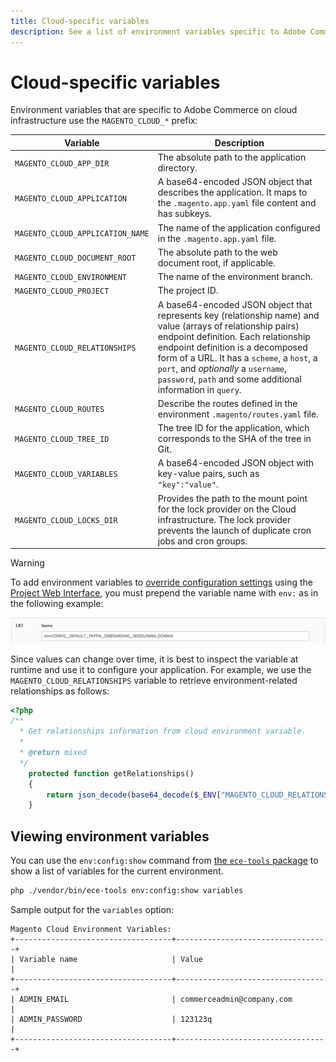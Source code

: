 ```yaml
---
title: Cloud-specific variables
description: See a list of environment variables specific to Adobe Commerce on cloud infrastructure.
---
```


# Cloud-specific variables

Environment variables that are specific to Adobe Commerce on cloud infrastructure use the `MAGENTO_CLOUD_*` prefix:

| Variable | Description |
| -------- | --------------- |
| `MAGENTO_CLOUD_APP_DIR` | The absolute path to the application directory. |
| `MAGENTO_CLOUD_APPLICATION` | A base64-encoded JSON object that describes the application. It maps to the `.magento.app.yaml` file content and has subkeys. |
| `MAGENTO_CLOUD_APPLICATION_NAME` | The name of the application configured in the `.magento.app.yaml` file. |
| `MAGENTO_CLOUD_DOCUMENT_ROOT` | The absolute path to the web document root, if applicable. |
| `MAGENTO_CLOUD_ENVIRONMENT` | The name of the environment branch. |
| `MAGENTO_CLOUD_PROJECT` | The project ID. |
| `MAGENTO_CLOUD_RELATIONSHIPS` | A base64-encoded JSON object that represents key (relationship name) and value (arrays of relationship pairs) endpoint definition. Each relationship endpoint definition is a decomposed form of a URL. It has a `scheme`, a `host`, a `port`, and _optionally_ a `username`, `password`, `path` and some additional information in `query`. |
| `MAGENTO_CLOUD_ROUTES` | Describe the routes defined in the environment `.magento/routes.yaml` file. |
| `MAGENTO_CLOUD_TREE_ID` | The tree ID for the application, which corresponds to the SHA of the tree in Git. |
| `MAGENTO_CLOUD_VARIABLES` | A base64-encoded JSON object with key-value pairs, such as `"key":"value"`. |
| `MAGENTO_CLOUD_LOCKS_DIR` | Provides the path to the mount point for the lock provider on the Cloud infrastructure. The lock provider prevents the launch of duplicate cron jobs and cron groups. |

>[!WARNING]
>
>To add environment variables to [override configuration settings](https://experienceleague.adobe.com/docs/commerce-operations/configuration-guide/paths/override-config-settings.html) using the [Project Web Interface](https://devdocs.magento.com/cloud/project/project-webint-basic.html#project-conf-env-var), you must prepend the variable name with `env:` as in the following example:
>
>![Environment variable example](../../assets/set-env-variable-ui.png)

Since values can change over time, it is best to inspect the variable at runtime and use it to configure your application. For example, we use the `MAGENTO_CLOUD_RELATIONSHIPS` variable to retrieve environment-related relationships as follows:

```php
<?php
/**
  * Get relationships information from cloud environment variable.
  *
  * @return mixed
  */
    protected function getRelationships()
    {
        return json_decode(base64_decode($_ENV["MAGENTO_CLOUD_RELATIONSHIPS"]), true);
    }
```

## Viewing environment variables

You can use the `env:config:show` command from [the `ece-tools` package](../dev-tools/ece-tools.md) to show a list of variables for the current environment.

```bash
php ./vendor/bin/ece-tools env:config:show variables
```

Sample output for the `variables` option:

```terminal
Magento Cloud Environment Variables:
+-----------------------------------+----------------------------------+
| Variable name                     | Value                            |
+-----------------------------------+----------------------------------+
| ADMIN_EMAIL                       | commerceadmin@company.com        |
| ADMIN_PASSWORD                    | 123123q                          |
+-----------------------------------+----------------------------------+
```
